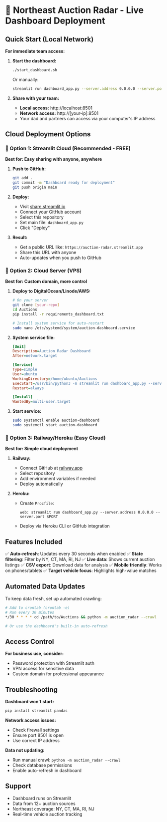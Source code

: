 # 🚗 Northeast Auction Radar - Live Dashboard Deployment

## Quick Start (Local Network)

**For immediate team access:**

1. **Start the dashboard:**
   ```bash
   ./start_dashboard.sh
   ```
   Or manually:
   ```bash
   streamlit run dashboard_app.py --server.address 0.0.0.0 --server.port 8501
   ```

2. **Share with your team:**
   - **Local access:** http://localhost:8501
   - **Network access:** http://[your-ip]:8501
   - Your dad and partners can access via your computer's IP address

## Cloud Deployment Options

### 🌟 Option 1: Streamlit Cloud (Recommended - FREE)

**Best for: Easy sharing with anyone, anywhere**

1. **Push to GitHub:**
   ```bash
   git add .
   git commit -m "Dashboard ready for deployment"
   git push origin main
   ```

2. **Deploy:**
   - Visit [share.streamlit.io](https://share.streamlit.io)
   - Connect your GitHub account
   - Select this repository
   - Set main file: `dashboard_app.py`
   - Click "Deploy"

3. **Result:**
   - Get a public URL like: `https://auction-radar.streamlit.app`
   - Share this URL with anyone
   - Auto-updates when you push to GitHub

### 🔧 Option 2: Cloud Server (VPS)

**Best for: Custom domain, more control**

1. **Deploy to DigitalOcean/Linode/AWS:**
   ```bash
   # On your server
   git clone [your-repo]
   cd Auctions
   pip install -r requirements_dashboard.txt

   # Install system service for auto-restart
   sudo nano /etc/systemd/system/auction-dashboard.service
   ```

2. **System service file:**
   ```ini
   [Unit]
   Description=Auction Radar Dashboard
   After=network.target

   [Service]
   Type=simple
   User=ubuntu
   WorkingDirectory=/home/ubuntu/Auctions
   ExecStart=/usr/bin/python3 -m streamlit run dashboard_app.py --server.address 0.0.0.0 --server.port 8501
   Restart=always

   [Install]
   WantedBy=multi-user.target
   ```

3. **Start service:**
   ```bash
   sudo systemctl enable auction-dashboard
   sudo systemctl start auction-dashboard
   ```

### 🚀 Option 3: Railway/Heroku (Easy Cloud)

**Best for: Simple cloud deployment**

1. **Railway:**
   - Connect GitHub at [railway.app](https://railway.app)
   - Select repository
   - Add environment variables if needed
   - Deploy automatically

2. **Heroku:**
   - Create `Procfile`:
     ```
     web: streamlit run dashboard_app.py --server.address 0.0.0.0 --server.port $PORT
     ```
   - Deploy via Heroku CLI or GitHub integration

## Features Included

✅ **Auto-refresh**: Updates every 30 seconds when enabled
✅ **State filtering**: Filter by NY, CT, MA, RI, NJ
✅ **Live data**: Shows current auction listings
✅ **CSV export**: Download data for analysis
✅ **Mobile friendly**: Works on phones/tablets
✅ **Target vehicle focus**: Highlights high-value matches

## Automated Data Updates

To keep data fresh, set up automated crawling:

```bash
# Add to crontab (crontab -e)
# Run every 30 minutes
*/30 * * * * cd /path/to/Auctions && python -m auction_radar --crawl

# Or use the dashboard's built-in auto-refresh
```

## Access Control

**For business use, consider:**
- Password protection with Streamlit auth
- VPN access for sensitive data
- Custom domain for professional appearance

## Troubleshooting

**Dashboard won't start:**
```bash
pip install streamlit pandas
```

**Network access issues:**
- Check firewall settings
- Ensure port 8501 is open
- Use correct IP address

**Data not updating:**
- Run manual crawl: `python -m auction_radar --crawl`
- Check database permissions
- Enable auto-refresh in dashboard

## Support

- Dashboard runs on Streamlit
- Data from 12+ auction sources
- Northeast coverage: NY, CT, MA, RI, NJ
- Real-time vehicle auction tracking